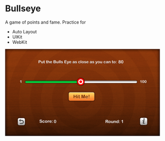 # Bullseye
A game of points and fame. Practice for

- Auto Layout
- UIKit
- WebKit

![asd](Screenshots/screen1.png)
